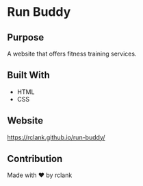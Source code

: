 # Run Buddy

## Purpose
A website that offers fitness training services.

## Built With
* HTML
* CSS

## Website
https://rclank.github.io/run-buddy/

## Contribution
Made with ❤️ by rclank
